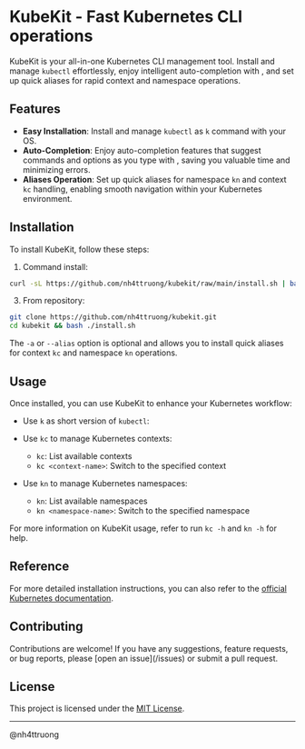 # KubeKit - Fast Kubernetes CLI operations

KubeKit is your all-in-one Kubernetes CLI management tool. Install and manage `kubectl` effortlessly, enjoy intelligent auto-completion with **<TAB>**, and set up quick aliases for rapid context and namespace operations.

## Features

- **Easy Installation**: Install and manage `kubectl` as `k` command with your OS.
- **Auto-Completion**: Enjoy auto-completion features that suggest commands and options as you type with **<TAB>**, saving you valuable time and minimizing errors.
- **Aliases Operation**: Set up quick aliases for namespace `kn` and context `kc` handling, enabling smooth navigation within your Kubernetes environment.

## Installation

To install KubeKit, follow these steps:

1. Command install:
```bash
curl -sL https://github.com/nh4ttruong/kubekit/raw/main/install.sh | bash
```
3. From repository:
```bash
git clone https://github.com/nh4ttruong/kubekit.git
cd kubekit && bash ./install.sh
```

The `-a` or `--alias` option is optional and allows you to install quick aliases for context `kc` and namespace `kn` operations.

## Usage

Once installed, you can use KubeKit to enhance your Kubernetes workflow:

- Use `k` as short version of `kubectl`:

- Use `kc` to manage Kubernetes contexts:
  - `kc`: List available contexts
  - `kc <context-name>`: Switch to the specified context

- Use `kn` to manage Kubernetes namespaces:
  - `kn`: List available namespaces
  - `kn <namespace-name>`: Switch to the specified namespace

For more information on KubeKit usage, refer to run `kc -h` and `kn -h` for help.

## Reference
For more detailed installation instructions, you can also refer to the [official Kubernetes documentation](https://kubernetes.io/docs/tasks/tools/install-kubectl-linux/).

## Contributing

Contributions are welcome! If you have any suggestions, feature requests, or bug reports, please [open an issue](<repository-url>/issues) or submit a pull request.

## License

This project is licensed under the [MIT License](LICENSE).

---

@nh4ttruong
